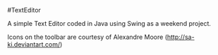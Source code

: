 #TextEditor

A simple Text Editor coded in Java using Swing as a weekend project.

Icons on the toolbar are courtesy of Alexandre Moore (http://sa-ki.deviantart.com/)